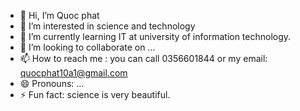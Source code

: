 - 👋 Hi, I’m Quoc phat
- 👀 I’m interested in science and technology 
- 🌱 I’m currently learning IT at university of information technology.
- 💞️ I’m looking to collaborate on ...
- 📫 How to reach me : you can call 0356601844 or my email: quocphat10a1@gmail.com
- 😄 Pronouns: ...
- ⚡ Fun fact: science is very beautiful.

<!---
IDZYuZen/IDZYuZen is a ✨ special ✨ repository because its `README.md` (this file) appears on your GitHub profile.
You can click the Preview link to take a look at your changes.
--->
